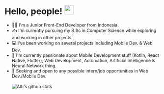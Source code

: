# Hello, people! <img src="https://raw.githubusercontent.com/MartinHeinz/MartinHeinz/master/wave.gif" width="30px">

- 👨‍💻 I'm a Junior Front-End Developer from Indonesia. 
- ✍️ I'm currently pursuing my B.Sc in Computer Science while exploring and working in other projects. 
- 💻 I've been working on several projects including Mobile Dev. & Web Dev. 
- 📱 I'm currently passionate about Mobile Development stuff (Kotlin, React Native, Flutter), Web Development, Automation, Artificial Intelligence & Neural Network thing.
- 👀 Seeking and open to any possible intern/job opportunities in Web Dev./Mobile Dev.
<br/><br/>
![Alfi's github stats](https://github-readme-stats.vercel.app/api?username=alfidh02&show_icons=true&theme=tokyonight)

